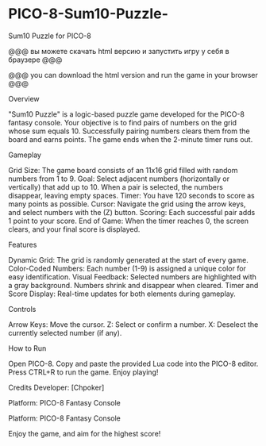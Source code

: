 # PICO-8-Sum10-Puzzle-
Sum10 Puzzle for PICO-8

@@@ вы можете скачать html версию и запустить игру у себя в браузере @@@

@@@ you can download the html version and run the game in your browser @@@

Overview

"Sum10 Puzzle" is a logic-based puzzle game developed for the PICO-8 fantasy console. Your objective is to find pairs of numbers on the grid whose sum equals 10. Successfully pairing numbers clears them from the board and earns points. The game ends when the 2-minute timer runs out.

Gameplay

Grid Size: The game board consists of an 11x16 grid filled with random numbers from 1 to 9.
Goal: Select adjacent numbers (horizontally or vertically) that add up to 10. When a pair is selected, the numbers disappear, leaving empty spaces.
Timer: You have 120 seconds to score as many points as possible.
Cursor: Navigate the grid using the arrow keys, and select numbers with the (Z) button.
Scoring: Each successful pair adds 1 point to your score.
End of Game: When the timer reaches 0, the screen clears, and your final score is displayed.

Features

Dynamic Grid: The grid is randomly generated at the start of every game.
Color-Coded Numbers: Each number (1-9) is assigned a unique color for easy identification.
Visual Feedback: Selected numbers are highlighted with a gray background. Numbers shrink and disappear when cleared.
Timer and Score Display: Real-time updates for both elements during gameplay.

Controls

Arrow Keys: Move the cursor.
Z: Select or confirm a number.
X: Deselect the currently selected number (if any).

How to Run

Open PICO-8.
Copy and paste the provided Lua code into the PICO-8 editor.
Press CTRL+R to run the game.
Enjoy playing!

Credits
Developer: [Chpoker]

Platform: PICO-8 Fantasy Console

Platform: PICO-8 Fantasy Console

Enjoy the game, and aim for the highest score!
